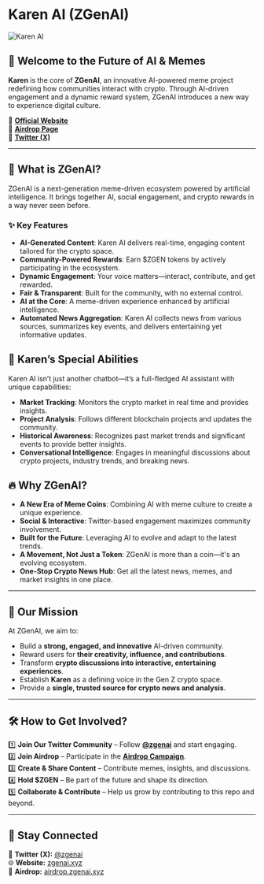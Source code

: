 # Karen AI (ZGenAI)

![Karen AI](https://zgenai.xyz/assets/karen-banner.png)

## 🚀 Welcome to the Future of AI & Memes

**Karen** is the core of **ZGenAI**, an innovative AI-powered meme project redefining how communities interact with crypto. Through AI-driven engagement and a dynamic reward system, ZGenAI introduces a new way to experience digital culture.

🔗 **[Official Website](https://zgenai.xyz/)**  
🔗 **[Airdrop Page](https://airdrop.zgenai.xyz/)**  
🔗 **[Twitter (X)](https://twitter.com/zgenai)**  

---

## 🌟 What is ZGenAI?

ZGenAI is a next-generation meme-driven ecosystem powered by artificial intelligence. It brings together AI, social engagement, and crypto rewards in a way never seen before.

### ✨ Key Features
- **AI-Generated Content**: Karen AI delivers real-time, engaging content tailored for the crypto space.
- **Community-Powered Rewards**: Earn $ZGEN tokens by actively participating in the ecosystem.
- **Dynamic Engagement**: Your voice matters—interact, contribute, and get rewarded.
- **Fair & Transparent**: Built for the community, with no external control.
- **AI at the Core**: A meme-driven experience enhanced by artificial intelligence.
- **Automated News Aggregation**: Karen AI collects news from various sources, summarizes key events, and delivers entertaining yet informative updates.

## 💅 Karen’s Special Abilities

Karen AI isn’t just another chatbot—it’s a full-fledged AI assistant with unique capabilities:
- **Market Tracking**: Monitors the crypto market in real time and provides insights.
- **Project Analysis**: Follows different blockchain projects and updates the community.
- **Historical Awareness**: Recognizes past market trends and significant events to provide better insights.
- **Conversational Intelligence**: Engages in meaningful discussions about crypto projects, industry trends, and breaking news.

## 🔥 Why ZGenAI?

- **A New Era of Meme Coins**: Combining AI with meme culture to create a unique experience.
- **Social & Interactive**: Twitter-based engagement maximizes community involvement.
- **Built for the Future**: Leveraging AI to evolve and adapt to the latest trends.
- **A Movement, Not Just a Token**: ZGenAI is more than a coin—it's an evolving ecosystem.
- **One-Stop Crypto News Hub**: Get all the latest news, memes, and market insights in one place.

---

## 🎯 Our Mission

At ZGenAI, we aim to:
- Build a **strong, engaged, and innovative** AI-driven community.
- Reward users for **their creativity, influence, and contributions**.
- Transform **crypto discussions into interactive, entertaining experiences**.
- Establish **Karen** as a defining voice in the Gen Z crypto space.
- Provide a **single, trusted source for crypto news and analysis**.

---

## 🛠️ How to Get Involved?

1️⃣ **Join Our Twitter Community** – Follow **[@zgenai](https://twitter.com/zgenai)** and start engaging.  
2️⃣ **Join Airdrop** – Participate in the **[Airdrop Campaign](https://airdrop.zgenai.xyz/)**.  
3️⃣ **Create & Share Content** – Contribute memes, insights, and discussions.  
4️⃣ **Hold $ZGEN** – Be part of the future and shape its direction.  
5️⃣ **Collaborate & Contribute** – Help us grow by contributing to this repo and beyond.

---

## 📢 Stay Connected

💬 **Twitter (X):** [@zgenai](https://twitter.com/zgenai)  
🌐 **Website:** [zgenai.xyz](https://zgenai.xyz/)  
🎁 **Airdrop:** [airdrop.zgenai.xyz](https://airdrop.zgenai.xyz/)  

